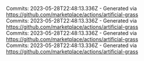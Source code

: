 Commits: 2023-05-28T22:48:13.336Z - Generated via https://github.com/marketplace/actions/artificial-grass
<br>
Commits: 2023-05-28T22:48:13.336Z - Generated via https://github.com/marketplace/actions/artificial-grass
<br>
Commits: 2023-05-28T22:48:13.336Z - Generated via https://github.com/marketplace/actions/artificial-grass
<br>
Commits: 2023-05-28T22:48:13.336Z - Generated via https://github.com/marketplace/actions/artificial-grass
<br>
